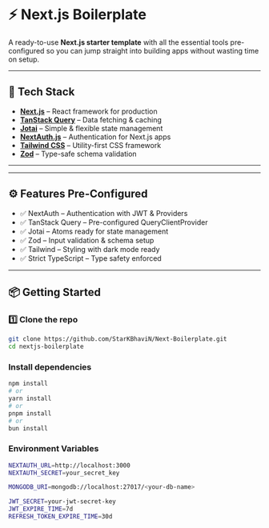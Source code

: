 # ⚡ Next.js Boilerplate

A ready-to-use **Next.js starter template** with all the essential tools pre-configured so you can jump straight into building apps without wasting time on setup.

---

## 🚀 Tech Stack

- [**Next.js**](https://nextjs.org/) – React framework for production  
- [**TanStack Query**](https://tanstack.com/query) – Data fetching & caching  
- [**Jotai**](https://jotai.org/) – Simple & flexible state management  
- [**NextAuth.js**](https://next-auth.js.org/) – Authentication for Next.js apps  
- [**Tailwind CSS**](https://tailwindcss.com/) – Utility-first CSS framework  
- [**Zod**](https://zod.dev/) – Type-safe schema validation  

---

---

## ⚙️ Features Pre-Configured

- ✅ NextAuth – Authentication with JWT & Providers
- ✅ TanStack Query – Pre-configured QueryClientProvider
- ✅ Jotai – Atoms ready for state management
- ✅ Zod – Input validation & schema setup
- ✅ Tailwind – Styling with dark mode ready
- ✅ Strict TypeScript – Type safety enforced

---

## 📦 Getting Started

### 1️⃣ Clone the repo
```bash
git clone https://github.com/StarKBhaviN/Next-Boilerplate.git
cd nextjs-boilerplate
```

### Install dependencies
```bash
npm install
# or
yarn install
# or
pnpm install
# or
bun install
```

### Environment Variables
```bash
NEXTAUTH_URL=http://localhost:3000
NEXTAUTH_SECRET=your_secret_key

MONGODB_URI=mongodb://localhost:27017/<your-db-name>

JWT_SECRET=your-jwt-secret-key
JWT_EXPIRE_TIME=7d
REFRESH_TOKEN_EXPIRE_TIME=30d
```

